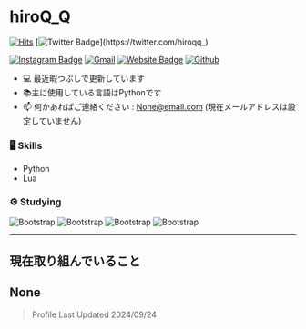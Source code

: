 # hiroQ_Q

[![Hits](https://hits.seeyoufarm.com/api/count/incr/badge.svg?url=https%3A%2F%2Fgithub.com%2Fhiroq-q%2Fhiroq-q&count_bg=%2379C83D&title_bg=%23555555&icon=&icon_color=%23E7E7E7&title=Profile+Views&edge_flat=false)](https://hits.seeyoufarm.com)
[![Twitter Badge](https://img.shields.io/badge/-Twitter-1da1f2?labelColor=1da1f2&logo=twitter&logoColor=white&link=https://twitter.com/hiroqq_)](https://twitter.com/hiroqq_)

[![Instagram Badge](https://img.shields.io/badge/-Instagram-purple?logo=instagram&logoColor=white&link=https://instagram.com/hiroqq__//)](https://www.instagram.com/hiroqq__/)
[![Gmail](https://img.shields.io/badge/-Gmail-c14438?style=flat&logo=Gmail&logoColor=white)](mailto:None@email.com)
[![Website Badge](https://img.shields.io/badge/-Website-c14438?style=flat&logo=Google-Chrome&logoColor=white&link=https://bluearcs.jp)](https://bluearcs.jp)
[![Github](https://img.shields.io/github/followers/hiroq-q?label=Follow&style=social)](https://github.com/hiroq-q)

- 💻 最近暇つぶしで更新しています
- 📚主に使用している言語はPythonです
- 📫 何かあればご連絡ください : None@email.com (現在メールアドレスは設定していません)


### 🖥 Skills

- Python
- Lua
### ⚙️ Studying

![Bootstrap](https://img.shields.io/badge/-Python-05122A?style=flat&logo=Python&color=000000) ![Bootstrap](https://img.shields.io/badge/-JavaScript-05122A?style=flat&logo=JavaScript&color=000000) ![Bootstrap](https://img.shields.io/badge/-Lua-05122A?style=flat&logo=Lua&color=000000) ![Bootstrap](https://img.shields.io/badge/-MySQL-05122A?style=flat&logo=MySQL&color=000000)

---
## 現在取り組んでいること
None
---

<blockquote>
Profile Last Updated 2024/09/24
</blockquote>
